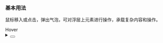 ### 基本用法

鼠标移入或点击，弹出气泡，可对浮层上元素进行操作，承载复杂内容和操作。

<div class="cell-demo vp-raw">
  <yc-popover title="Title">
    <yc-button>Hover</yc-button>
    <template #content>
      <p>Here is the text content</p>
      <p>Here is the text content</p>
    </template>
  </yc-popover>
</div>

<details>
<summary>
 <button class="code-btn"  >
    <icon-code />
 </button>
</summary>

```vue
<template>
  <yc-popover title="Title">
    <yc-button>Hover</yc-button>
    <template #content>
      <p>Here is the text content</p>
      <p>Here is the text content</p>
    </template>
  </yc-popover>
</template>
```

</details>

